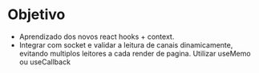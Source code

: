 # Objetivo

 - Aprendizado dos novos react hooks + context.  
 - Integrar com socket e validar a leitura de canais dinamicamente, evitando multiplos leitores a cada render de pagina. Utilizar useMemo ou useCallback
